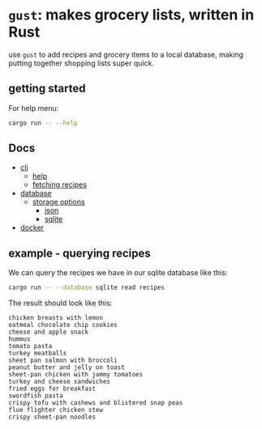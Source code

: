 # `gust`: makes grocery lists, written in Rust

use `gust` to add recipes and grocery items to a local database,
making putting together shopping lists super quick.

## getting started

For help menu:

```bash
cargo run -- --help    
```

## Docs

- [cli](./docs/cli.md)
    - [help](./docs/cli.md#help)
    - [fetching recipes](./docs/cli.md#fetching-recipes)
- [database](./docs/database.md)
    - [storage options](./docs/database.md#storage-options)
        - [json](./docs/database.md#json)
        - [sqlite](./docs/database.md#sqlite)
- [docker](./docs/docker.md)

## example - querying recipes

We can query the recipes we have in our sqlite database like this:

```bash
cargo run -- --database sqlite read recipes
```

The result should look like this:

```text
chicken breasts with lemon
oatmeal chocolate chip cookies
cheese and apple snack
hummus
tomato pasta
turkey meatballs
sheet pan salmon with broccoli
peanut butter and jelly on toast
sheet-pan chicken with jammy tomatoes
turkey and cheese sandwiches
fried eggs for breakfast
swordfish pasta
crispy tofu with cashews and blistered snap peas
flue flighter chicken stew
crispy sheet-pan noodles

```
